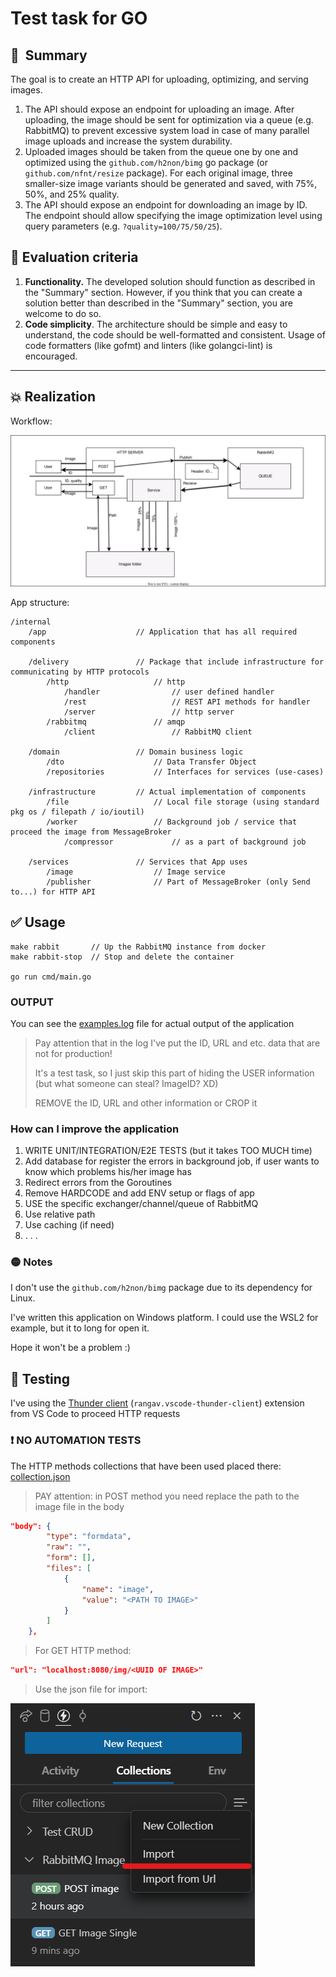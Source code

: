 # Test task for GO

## 👋  Summary

The goal is to create an HTTP API for uploading, optimizing, and serving images.

1. The API should expose an endpoint for uploading an image. After uploading, the image should be sent for optimization via a queue (e.g. RabbitMQ) to prevent excessive system load in case of many parallel image uploads and increase the system durability.
2. Uploaded images should be taken from the queue one by one and optimized using the `github.com/h2non/bimg` go package (or `github.com/nfnt/resize` package). For each original image, three smaller-size image variants should be generated and saved, with 75%, 50%, and 25% quality.
3. The API should expose an endpoint for downloading an image by ID. The endpoint should allow specifying the image optimization level using query parameters (e.g. `?quality=100/75/50/25`).

## 🤔  Evaluation criteria

1. **Functionality.** The developed solution should function as described in the "Summary" section. However, if you think that you can create a solution better than described in the "Summary" section, you are welcome to do so.
2. **Code simplicity**. The architecture should be simple and easy to understand, the code should be well-formatted and consistent. Usage of code formatters (like gofmt) and linters (like golangci-lint) is encouraged.

___

## 💥 Realization

Workflow:

![App infrastructure](./img/app.svg)

App structure:

```note
/internal
    /app                    // Application that has all required components

    /delivery               // Package that include infrastructure for communicating by HTTP protocols
        /http                   // http
            /handler                // user defined handler
            /rest                   // REST API methods for handler
            /server                 // http server
        /rabbitmq               // amqp
            /client                 // RabbitMQ client

    /domain                 // Domain business logic
        /dto                    // Data Transfer Object
        /repositories           // Interfaces for services (use-cases)

    /infrastructure         // Actual implementation of components
        /file                   // Local file storage (using standard pkg os / filepath / io/ioutil)
        /worker                 // Background job / service that proceed the image from MessageBroker
            /compressor             // as a part of background job

    /services               // Services that App uses
        /image                  // Image service
        /publisher              // Part of MessageBroker (only Send to...) for HTTP API
```

## ✅ Usage

```note
make rabbit       // Up the RabbitMQ instance from docker
make rabbit-stop  // Stop and delete the container

go run cmd/main.go
```

### OUTPUT

You can see the [examples.log](./examples.log) file for actual output of the application

> Pay attention that in the log I've put the ID, URL and etc. data that are not for production!
>
> It's a test task, so I just skip this part of hiding the USER information (but what someone can steal? ImageID? XD)
>
> REMOVE the ID, URL and other information or CROP it

### How can I improve the application

1. WRITE UNIT/INTEGRATION/E2E TESTS (but it takes TOO MUCH time)
2. Add database for register the errors in background job, if user wants to know which problems his/her image has
3. Redirect errors from the Goroutines
4. Remove HARDCODE and add ENV setup or flags of app
5. USE the specific exchanger/channel/queue of RabbitMQ
6. Use relative path
7. Use caching (if need)
8. . . .

### 🟡 Notes

I don't use the `github.com/h2non/bimg` package due to its dependency for Linux.

I've written this application on Windows platform. I could use the WSL2 for example, but it to long for open it.

Hope it won't be a problem :)

## 💯 Testing

I've using the [Thunder client](https://marketplace.visualstudio.com/items?itemName=rangav.vscode-thunder-client) (`rangav.vscode-thunder-client`) extension from VS Code to proceed HTTP requests

### ❗ NO AUTOMATION TESTS

The HTTP methods collections that have been used placed there: [collection.json](./thunder-collection_RabbitMQ%20Image.json)

> PAY attention: in POST method you need replace the path to the image file in the body

```json
"body": {
        "type": "formdata",
        "raw": "",
        "form": [],
        "files": [
            {
                "name": "image",
                "value": "<PATH TO IMAGE>"
            }
        ]
    },
```

> For GET HTTP method:

```json
"url": "localhost:8080/img/<UUID OF IMAGE>"
```

> Use the json file for import:

![Import Collection for Thunder Client](./img/ImportThunderCollection.png)
